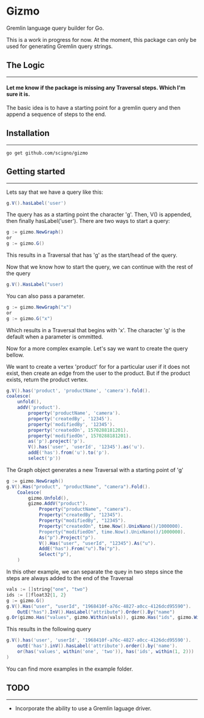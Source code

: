 <h1 align="left">Gizmo</h1>

Gremlin language query builder for Go.

This is a work in progress for now.  At the moment, this package can only be used for generating Gremlin query strings.
## The Logic
---
#### Let me know if the package is missing any Traversal steps.  Which I'm sure it is.
The basic idea is to have a starting point for a gremlin query and then append a sequence of steps to the end.

## Installation
---
```
go get github.com/scigno/gizmo
```

## Getting started
---
Lets say that we have a query like this:
```groovy
g.V().hasLabel('user')
```
The query has as a starting point the character 'g'.  Then, V() is appended, then finally hasLabel('user').
There are two ways to start a query:

```groovy
g := gizmo.NewGraph()
or
g := gizmo.G()
```
This results in a Traversal that has 'g' as the start/head of the query.

Now that we know how to start the query, we can continue with the rest of the query
```groovy
g.V().HasLabel("user)
```

You can also pass a parameter.

```groovy
g := gizmo.NewGraph("x")
or
g := gizmo.G("x")
```
Which results in a Traversal that begins with 'x'.  The character 'g' is the default when a parameter is ommitted.


Now for a more complex example.  Let's say we want to create the query bellow.

We want to create a vertex 'product' for for a particular user if it does not exist, then create an edge from the user to the product.  But if the product exists, return the product vertex.
```groovy
g.V().has('product', 'productName', 'camera').fold().
coalesce(
	unfold(), 
	addV('product').
		property('productName', 'camera').
		property('createdBy', '12345').
		property('modifiedBy', '12345').
		property('createdOn', 1570288181201).
		property('modifiedOn', 1570288181201).
		as('p').project('p').
		V().has('user', 'userId', '12345').as('u').
		addE('has').from('u').to('p').
		select('p'))
```
The Graph object generates a new Traversal with a starting point of 'g'

```groovy
g := gizmo.NewGraph()
g.V().Has("product", "productName", "camera").Fold().
	Coalesce(
		gizmo.Unfold(),
		gizmo.AddV("product").
			Property("productName", "camera").
			Property("createdBy", "12345").
			Property("modifiedBy", "12345").
			Property("createdOn", time.Now().UnixNano()/1000000).
			Property("modifiedOn", time.Now().UnixNano()/1000000).
			As("p").Project("p").
			V().Has("user", "userId", "12345").As("u").
			AddE("has").From("u").To("p").
			Select("p"),
	)
```

In this other example, we can separate the quey in two steps since the steps are always added to the end of the Traversal

```groovy
vals := []string{"one", "two"}
ids := []float32{1, 2}
g := gizmo.G()
g.V().Has("user", "userId", "1968410f-a76c-4827-a0cc-4126dcd95590").
	OutE("has").InV().HasLabel("attribute").Order().By("name")
g.Or(gizmo.Has("values", gizmo.Within(vals)), gizmo.Has("ids", gizmo.Within(ids)))
```
This results in the following query

```groovy
g.V().has('user', 'userId', '1968410f-a76c-4827-a0cc-4126dcd95590').
	outE('has').inV().hasLabel('attribute').order().by('name').
	or(has('values', within('one', 'two')), has('ids', within(1, 2)))
)
```

You can find more examples in the example folder.

## TODO
---
- Incorporate the ability to use a Gremlin laguage driver.
  